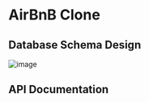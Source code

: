 # AirBnB Clone

## Database Schema Design

![image](https://drive.google.com/uc?export=view&id=1Y8od_KcqUe7qK6mXIbgzJRuD-5CWGDq7)


## API Documentation
